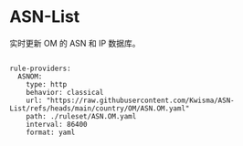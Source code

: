 
# ASN-List

实时更新 OM 的 ASN 和 IP 数据库。

<pre><code class="language-javascript">
rule-providers:
  ASNOM:
    type: http
    behavior: classical
    url: "https://raw.githubusercontent.com/Kwisma/ASN-List/refs/heads/main/country/OM/ASN.OM.yaml"
    path: ./ruleset/ASN.OM.yaml
    interval: 86400
    format: yaml
</code></pre>